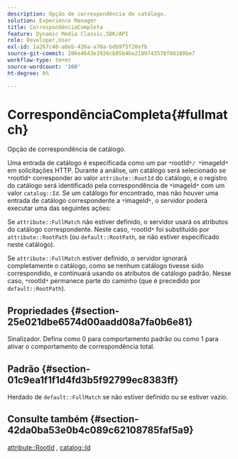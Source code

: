 ```yaml
---
description: Opção de correspondência de catálogo.
solution: Experience Manager
title: CorrespondênciaCompleta
feature: Dynamic Media Classic,SDK/API
role: Developer,User
exl-id: 1a267c48-a8eb-426a-a70a-bdb9f5f20efb
source-git-commit: 206e4643e3926cb85b4be2189743578f88180be7
workflow-type: tm+mt
source-wordcount: '160'
ht-degree: 0%

---
```


# CorrespondênciaCompleta{#fullmatch}

Opção de correspondência de catálogo.

Uma entrada de catálogo é especificada como um par `*`rootId`*/ *`imageId`*` em solicitações HTTP. Durante a análise, um catálogo será selecionado se `*`rootId`*` corresponder ao valor `attribute::RootId` do catálogo, e o registro do catálogo será identificado pela correspondência de `*`imageId`*` com um valor `catalog::Id`. Se um catálogo for encontrado, mas não houver uma entrada de catálogo correspondente a `*`imageId`*`, o servidor poderá executar uma das seguintes ações:

Se `attribute::FullMatch` não estiver definido, o servidor usará os atributos do catálogo correspondente. Neste caso, `*`rootId`*` foi substituído por `attribute::RootPath` (ou `default::RootPath`, se não estiver especificado neste catálogo).

Se `attribute::FullMatch` estiver definido, o servidor ignorará completamente o catálogo, como se nenhum catálogo tivesse sido correspondido, e continuará usando os atributos de catálogo padrão. Nesse caso, `*`rootId`*` permanece parte do caminho (que é precedido por `default::RootPath`).

## Propriedades {#section-25e021dbe6574d00aadd08a7fa0b6e81}

Sinalizador. Defina como 0 para comportamento padrão ou como 1 para ativar o comportamento de correspondência total.

## Padrão {#section-01c9ea1f1f1d4fd3b5f92799ec8383ff}

Herdado de `default::FullMatch` se não estiver definido ou se estiver vazio.

## Consulte também {#section-42da0ba53e0b4c089c62108785faf5a9}

[attribute::RootId](../../../../../is-api/image-catalog/image-serving-api-ref/c-image-catalog-reference/c-attributes-reference/r-rootid.md#reference-13653312925e4a08b90f99961d53f546) , [catalog::Id](/help/aem-is-ir-api/is-api/image-catalog/image-serving-api-ref/c-image-catalog-reference/c-image-svg-data-reference/c-image-data-reference/r-id-cat.md)
